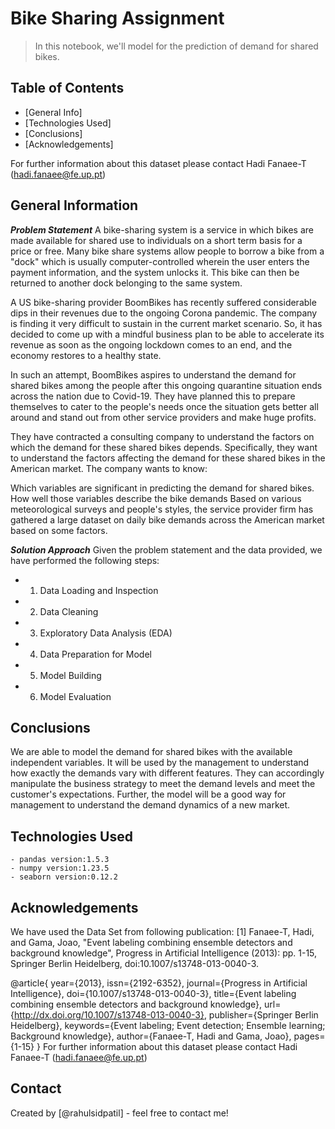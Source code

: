 # Bike Sharing Assignment
> In this notebook, we'll model for the prediction of demand for shared bikes.


## Table of Contents
* [General Info] 
* [Technologies Used]
* [Conclusions] 
* [Acknowledgements] 

For further information about this dataset please contact Hadi Fanaee-T (hadi.fanaee@fe.up.pt)
<!-- You can include any other section that is pertinent to your problem -->

## General Information
***Problem Statement***
A bike-sharing system is a service in which bikes are made available for shared use to individuals on a short term basis for a price or free. Many bike share systems allow people to borrow a bike from a "dock" which is usually computer-controlled wherein the user enters the payment information, and the system unlocks it. This bike can then be returned to another dock belonging to the same system.


A US bike-sharing provider BoomBikes has recently suffered considerable dips in their revenues due to the ongoing Corona pandemic. The company is finding it very difficult to sustain in the current market scenario. So, it has decided to come up with a mindful business plan to be able to accelerate its revenue as soon as the ongoing lockdown comes to an end, and the economy restores to a healthy state. 


In such an attempt, BoomBikes aspires to understand the demand for shared bikes among the people after this ongoing quarantine situation ends across the nation due to Covid-19. They have planned this to prepare themselves to cater to the people's needs once the situation gets better all around and stand out from other service providers and make huge profits.


They have contracted a consulting company to understand the factors on which the demand for these shared bikes depends. Specifically, they want to understand the factors affecting the demand for these shared bikes in the American market. The company wants to know:

Which variables are significant in predicting the demand for shared bikes.
How well those variables describe the bike demands
Based on various meteorological surveys and people's styles, the service provider firm has gathered a large dataset on daily bike demands across the American market based on some factors.


***Solution Approach***
Given the problem statement and the data provided, we have performed the following steps:
*    1. Data Loading and Inspection
*    2. Data Cleaning
*    3. Exploratory Data Analysis (EDA)
*    4. Data Preparation for Model
*    5. Model Building
*    6. Model Evaluation

<!-- You don't have to answer all the questions - just the ones relevant to your project. -->

## Conclusions
We are able to model the demand for shared bikes with the available independent variables. It will be used by the management to understand how exactly the demands vary with different features. They can accordingly manipulate the business strategy to meet the demand levels and meet the customer's expectations. Further, the model will be a good way for management to understand the demand dynamics of a new market. 

<!-- You don't have to answer all the questions - just the ones relevant to your project. -->


## Technologies Used
    - pandas version:1.5.3
    - numpy version:1.23.5
    - seaborn version:0.12.2

<!-- As the libraries versions keep on changing, it is recommended to mention the version of library used in this project -->

## Acknowledgements
We have used the Data Set from following publication:
[1] Fanaee-T, Hadi, and Gama, Joao, "Event labeling combining ensemble detectors and background knowledge", Progress in Artificial Intelligence (2013): pp. 1-15, Springer Berlin Heidelberg, doi:10.1007/s13748-013-0040-3.

@article{
	year={2013},
	issn={2192-6352},
	journal={Progress in Artificial Intelligence},
	doi={10.1007/s13748-013-0040-3},
	title={Event labeling combining ensemble detectors and background knowledge},
	url={http://dx.doi.org/10.1007/s13748-013-0040-3},
	publisher={Springer Berlin Heidelberg},
	keywords={Event labeling; Event detection; Ensemble learning; Background knowledge},
	author={Fanaee-T, Hadi and Gama, Joao},
	pages={1-15}
}
For further information about this dataset please contact Hadi Fanaee-T (hadi.fanaee@fe.up.pt)


## Contact
Created by [@rahulsidpatil] - feel free to contact me!


<!-- Optional -->
<!-- ## License -->
<!-- This project is open source and available under the [... License](). -->

<!-- You don't have to include all sections - just the one's relevant to your project -->